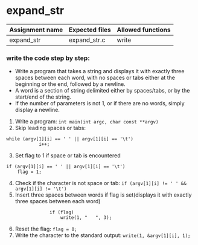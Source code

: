 # expand_str

| Assignment name | Expected files | Allowed functions |
| --------------- | -------------  | ----------------- |
| expand_str        | expand_str.c     | write             |

### write the code step by step:
* Write a program that takes a string and displays it with exactly three spaces between each word, with no spaces or tabs either at the beginning or the end, followed by a newline.
* A word is a section of string delimited either by spaces/tabs, or by the start/end of the string.
* If the number of parameters is not 1, or if there are no words, simply display a newline.

1. Write a program: ``` int main(int argc, char const **argv) ```
2.  Skip leading spaces or tabs:
```
while (argv[1][i] == ' ' || argv[1][i] == '\t')
			i++;
```
3. Set flag to 1 if space or tab is encountered
```
if (argv[1][i] == ' ' || argv[1][i] == '\t')
    flag = 1;
```
4. Check if the character is not space or tab: ``` if (argv[1][i] != ' ' && argv[1][i] != '\t') ```
5. Insert three spaces between words if flag is set(displays it with exactly three spaces between each word)
```
                if (flag)
                    write(1, "   ", 3);
```
6. Reset the flag: ``` flag = 0; ```
7. Write the character to the standard output: ``` write(1, &argv[1][i], 1); ```
